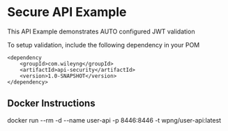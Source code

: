 # Secure API Example
This API Example demonstrates  AUTO configured JWT validation 

To setup validation, include the following dependency in your POM
```
<dependency
    <groupId>com.wileyng</groupId>
    <artifactId>api-security</artifactId>
    <version>1.0-SNAPSHOT</version>
</dependency>
```

## Docker Instructions
docker run  --rm -d --name user-api -p 8446:8446 -t wpng/user-api:latest